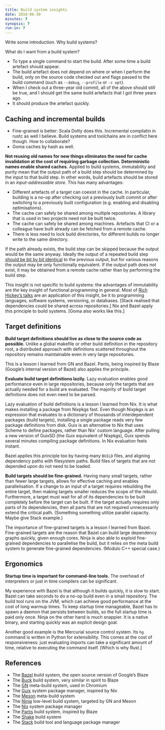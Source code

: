 ```yaml
---
title: Build system insights
date: 2018-06-30
minutes: ?
synopsis: ?
run-in: ?
---
```


Write some introduction.
Why build systems?

What do I want from a build system?

 * To type a single command to start the build.
   After some time a build artefact should appear.
 * The build artefact does not depend on where or when I perform the build,
   only on the source code checked out
   and flags passed to the build command (such as `--debug`, `--profile` or `-c opt`).
 * When I check out a three-year old commit,
   all of the above should still be true,
   and I should get the same build artefacts that I got three years ago.
 * It should produce the artefact quickly.

Caching and incremental builds
------------------------------

* Fine-grained is better: Scala Dotty does this.
  Incremental compilatin in rustc as well I believe.
  Build systems and toolchains are in conflict here though. How to collaborate?
* Goma caches by hash as well.

**Not reusing old names for new things eliminates the need for cache invalidation
at the cost of requiring garbage collection.
Deterministic names enable shared caches.**
Applied to build systems,
immutability and purity mean that the output path of a build step
should be determined by the input to that build step.
In other words, build artefacts should be stored in an *input-addressable store*.
This has many advantages:

* Different artefacts of a target can coexist in the cache.
  In particular, building is a no-op after checking out a previously built commit
  or after switching to a previously built configuration
  (e.g. enabling and disabling optimisations).
* The cache can safely be shared among multiple repositories.
  A library that is used in two projects need not be built twice.
* The cache can safely be shared among machines.
  Artefacts that CI or a colleague have built already can be fetched from a remote cache.
* There is less need to lock build directories,
  for different builds no longer write to the same directory.

If the path already exists,
the build step can be skipped because the output would be the same anyway.
Ideally the output of a repeated build step [should be bit by bit identical][repro] to the previous output,
but for various reasons the output may be only functionally equivalent.
If the output path does not exist,
it may be obtained from a remote cache rather than by performing the build step.

This insight is not specific to build systems:
the advantages of immutability are *the* key insight of functional programming in general.
Most of [Rich Hickey’s talks][hickey] are an application of this insight,
be it to programming languages, software systems, versioning, or databases.
[Stack realised that dependencies could be shared across repositories.]
Nix and Bazel apply this principle to build systems.
[Goma also works like this.]

Target definitions
------------------

**Build target definitions should live as close to the source code as possible.**
Unlike a global makefile or other build definition in the repository root,
a distributed approach with definitions scattered throughout the repository
remains maintainable even in very large repositories.

This is a lesson I learned from GN and Bazel.
Pants, being inspired by Blaze (Google’s internal version of Bazel) also applies the principle.

**Evaluate build target definitions lazily.**
Lazy evaluation enables good performance even in large repositories,
because only the targets that are actually needed for a build are evaluated.
The majority of build target definitions does not even need to be parsed.

Lazy evaluation of build definitions is a lesson I learned from Nix.
It is what makes installing a package from Nixpkgs fast.
Even though Nixpkgs is an expression that evaluates to
a dictionary of thousands of interdependent packages (build targets),
installing a single package reads very few package definitions from disk.
Guix is an alternative to Nix that uses Scheme to define packages,
rather than Nix’ custom language.
After pulling a new version of GuixSD (the Guix equivalent of Nixpkgs),
Guix spends several minutes compiling package definitions.
In Nix evaluation feels instant.

Bazel applies this principle too by having many `BUILD` files,
and aligning dependency paths with filesystem paths.
Build files of targets that are not depended upon do not need to be loaded.

**Build targets should be fine-grained.**
Having many small targets, rather than fewer large targets,
allows for effective caching and enables parallelisation.
If a change to an input of a target requires rebuilding the entire target,
then making targets smaller reduces the scope of the rebuild.
Furthermore,
a target must wait for all of its dependencies to be built completely
before the target can be built.
If the target actually requires only parts of its dependencies,
then all parts that are not required unnecessarily extend the critical path.
(Something something utilize parallel capacity.
Maybe give Stack example.)

The importance of fine-grained targets is a lesson I learned from Bazel.
Fine-grained targets are the reason that Bazel can build large dependency graphs quickly,
given enough cores.
Ninja is also able to exploid fine-grained dependencies to parallelise the build,
but it relies on the meta build system to generate fine-grained dependencies.
(Modulo C++ special case.)

Ergonomics
----------

**Startup time is important for command-line tools.**
The overhead of interpreters or just in time compilers can be significant.

My experience with Bazel is that although it builds quickly, it is slow to start.
Bazel can take seconds to do a no-op build even in a small repository.
The build tool runs on the JVM, which can achieve good performance at the cost of long warmup times.
To keep startup time manageable,
Bazel has to spawn a daemon that persists between builds,
so the full startup time is paid only once.
Ninja on the other hand is much snappier.
It is a native binary,
and starting quickly was an explicit design goal.

Another good example is the Mercurial source control system.
Its `hg` command is written in Python for extensibility.
This comes at the cost of responsiveness:
just evaluating imports can take a significant amount of time,
relative to executing the command itself.
[Which is why Rust.]

References
----------

 * The [Bazel][bazel] build system, the open source version of Google’s Blaze
 * The [Buck][buck] build system, very similar in spirit to Blaze
 * The [GN][gn] meta-build system, used in Chromium
 * The [Guix][guix] system package manager, inspired by Nix
 * The [Meson][meson] meta-build system
 * The [Ninja][ninja] low-level build system, targeted by GN and Meson
 * The [Nix][nix] system package manager
 * The [Pants][pants] build system, inspired by Blaze
 * The [Shake][shake] build system
 * The [Stack][stack] build tool and language package manager

[bazel]:  https://bazel.build/
[buck]:   https://buckbuild.com/
[gn]:     https://chromium.googlesource.com/chromium/src/+/master/tools/gn/README.md
[guix]:   https://www.gnu.org/software/guix/
[hickey]: https://github.com/tallesl/Rich-Hickey-fanclub
[meson]:  https://mesonbuild.com/
[ninja]:  https://ninja-build.org/
[nix]:    https://nixos.org/nix/
[pants]:  https://www.pantsbuild.org/
[repro]:  https://reproducible-builds.org/
[shake]:  https://shakebuild.com/
[stack]:  https://haskellstack.org/

